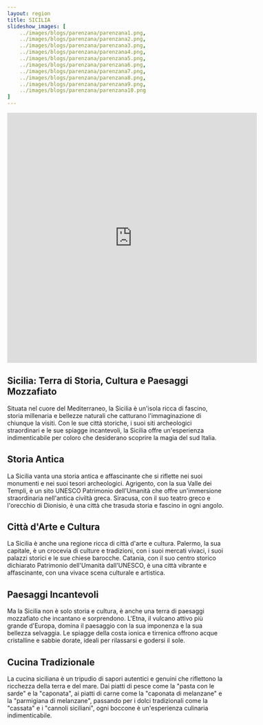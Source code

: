 ```yaml
---
layout: region
title: SICILIA
slideshow_images: [
    ../images/blogs/parenzana/parenzana1.png,
    ../images/blogs/parenzana/parenzana2.png,
    ../images/blogs/parenzana/parenzana3.png,
    ../images/blogs/parenzana/parenzana4.png,
    ../images/blogs/parenzana/parenzana5.png,
    ../images/blogs/parenzana/parenzana6.png,
    ../images/blogs/parenzana/parenzana7.png,
    ../images/blogs/parenzana/parenzana8.png,
    ../images/blogs/parenzana/parenzana9.png,
    ../images/blogs/parenzana/parenzana10.png
]
---
```


<div class="maps-container">
    <iframe src="https://www.komoot.com/it-it/collection/2779495/embed" width="580" height="580" frameborder="0" scrolling="no"></iframe>
</div>

## Sicilia: Terra di Storia, Cultura e Paesaggi Mozzafiato

Situata nel cuore del Mediterraneo, la Sicilia è un'isola ricca di fascino, storia millenaria e bellezze naturali che catturano l'immaginazione di chiunque la visiti. Con le sue città storiche, i suoi siti archeologici straordinari e le sue spiagge incantevoli, la Sicilia offre un'esperienza indimenticabile per coloro che desiderano scoprire la magia del sud Italia.

## Storia Antica

La Sicilia vanta una storia antica e affascinante che si riflette nei suoi monumenti e nei suoi tesori archeologici. Agrigento, con la sua Valle dei Templi, è un sito UNESCO Patrimonio dell'Umanità che offre un'immersione straordinaria nell'antica civiltà greca. Siracusa, con il suo teatro greco e l'orecchio di Dionisio, è una città che trasuda storia e fascino in ogni angolo.

## Città d'Arte e Cultura

La Sicilia è anche una regione ricca di città d'arte e cultura. Palermo, la sua capitale, è un crocevia di culture e tradizioni, con i suoi mercati vivaci, i suoi palazzi storici e le sue chiese barocche. Catania, con il suo centro storico dichiarato Patrimonio dell'Umanità dall'UNESCO, è una città vibrante e affascinante, con una vivace scena culturale e artistica.

## Paesaggi Incantevoli

Ma la Sicilia non è solo storia e cultura, è anche una terra di paesaggi mozzafiato che incantano e sorprendono. L'Etna, il vulcano attivo più grande d'Europa, domina il paesaggio con la sua imponenza e la sua bellezza selvaggia. Le spiagge della costa ionica e tirrenica offrono acque cristalline e sabbie dorate, ideali per rilassarsi e godersi il sole.

## Cucina Tradizionale

La cucina siciliana è un tripudio di sapori autentici e genuini che riflettono la ricchezza della terra e del mare. Dai piatti di pesce come la "pasta con le sarde" e la "caponata", ai piatti di carne come la "caponata di melanzane" e la "parmigiana di melanzane", passando per i dolci tradizionali come la "cassata" e i "cannoli siciliani", ogni boccone è un'esperienza culinaria indimenticabile.
